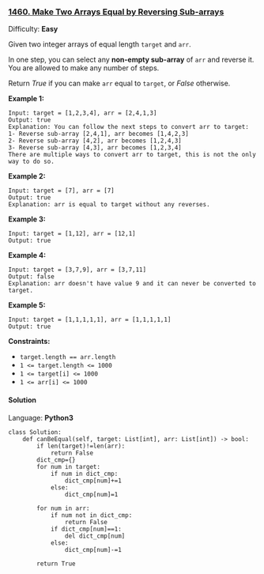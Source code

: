 ### [1460\. Make Two Arrays Equal by Reversing Sub-arrays](https://leetcode.com/problems/make-two-arrays-equal-by-reversing-sub-arrays/)

Difficulty: **Easy**


Given two integer arrays of equal length `target` and `arr`.

In one step, you can select any **non-empty sub-array** of `arr` and reverse it. You are allowed to make any number of steps.

Return _True_ if you can make `arr` equal to `target`, or _False_ otherwise.

**Example 1:**

```
Input: target = [1,2,3,4], arr = [2,4,1,3]
Output: true
Explanation: You can follow the next steps to convert arr to target:
1- Reverse sub-array [2,4,1], arr becomes [1,4,2,3]
2- Reverse sub-array [4,2], arr becomes [1,2,4,3]
3- Reverse sub-array [4,3], arr becomes [1,2,3,4]
There are multiple ways to convert arr to target, this is not the only way to do so.
```

**Example 2:**

```
Input: target = [7], arr = [7]
Output: true
Explanation: arr is equal to target without any reverses.
```

**Example 3:**

```
Input: target = [1,12], arr = [12,1]
Output: true
```

**Example 4:**

```
Input: target = [3,7,9], arr = [3,7,11]
Output: false
Explanation: arr doesn't have value 9 and it can never be converted to target.
```

**Example 5:**

```
Input: target = [1,1,1,1,1], arr = [1,1,1,1,1]
Output: true
```

**Constraints:**

*   `target.length == arr.length`
*   `1 <= target.length <= 1000`
*   `1 <= target[i] <= 1000`
*   `1 <= arr[i] <= 1000`


#### Solution

Language: **Python3**

```python3
class Solution:
    def canBeEqual(self, target: List[int], arr: List[int]) -> bool:
        if len(target)!=len(arr):
            return False
        dict_cmp={}
        for num in target:
            if num in dict_cmp:
                dict_cmp[num]+=1
            else:
                dict_cmp[num]=1
            
        for num in arr:
            if num not in dict_cmp:
                return False
            if dict_cmp[num]==1:
                del dict_cmp[num]
            else:
                dict_cmp[num]-=1
        
        return True
```
